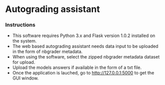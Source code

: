 # Autograding assistant

### Instructions
* This software requires Python 3.x and Flask version 1.0.2 installed on the system. 
* The web based autograding assistant needs data input to be uploaded in the form of nbgrader metadata. 
* When using the software, select the zipped nbgrader metadata dataset for upload.
* Upload the models answers if available in the form of a txt file.
* Once the application is lauched, go to http://127.0.0.1:5000 to get the GUI window.

